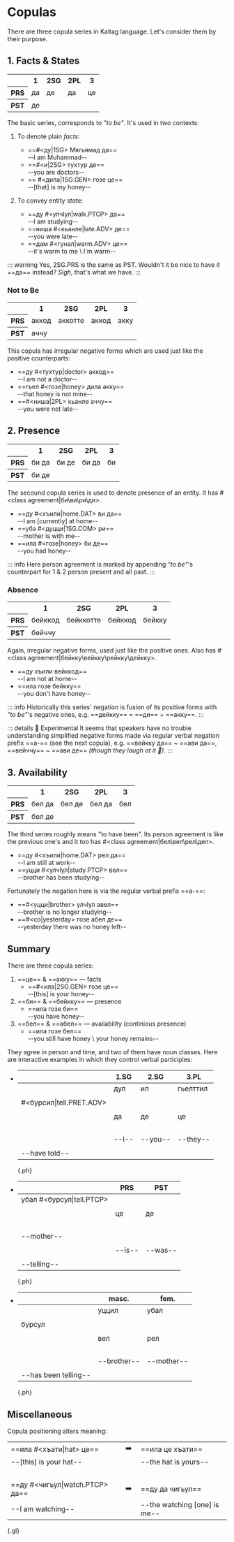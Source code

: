 # Copulas

There are three copula series in Kaitag language. Let's consider them by their purpose.

## 1. Facts & States

<table class="c-t">
    <tr>
        <th></th>
        <th>1</th>
        <th>2SG</th>
        <th>2PL</th>
        <th>3</th>
    </tr>
    <tr>
        <th>PRS</th>
        <td class="b"><Word>да<template #content>I/we</template></Word></td>
        <td class="b"><Word>де<template #content>you(sg.)</template></Word></td>
        <td class="b"><Word>да<template #content>you(pl.)</template></Word></td>
        <td class="b"><Word>це<template #content>he/she/it/they</template></Word></td>
    </tr>
        <tr>
        <th>PST</th>
        <td class="b" colspan="4">де</td>
    </tr>
</table>

The basic series, corresponds to _"to be"_. It's used in two contexts:

1. To denote plain _facts_:

   - ==#<ду|1SG> Мягьямад да==  
     --I am Muhammad--
   - ==#<и|2SG> тухтур де==  
     --you are doctors--
   - == #<дила|1SG.GEN> гозе це==  
     --[that] is my honey--

2. To convey entity _state_:
   - ==ду #<улчӏул|walk.PTCP> да==  
     --I am studying--
   - ==ниша #<кьанле|late.ADV> де==  
     --you were late--
   - ==дам #<гунал|warm.ADV> це==  
     --it's warm to me \ I'm warm--

::: warning
Yes, 2SG.PRS is the same as PST. Wouldn't it be nice to have it ==да== instead? _Sigh_, that's what we have.
:::

### Not to Be

<table class="c-t">
    <tr>
        <th></th>
        <th>1</th>
        <th>2SG</th>
        <th>2PL</th>
        <th>3</th>
    </tr>
    <tr>
        <th>PRS</th>
        <td><Word>аккод<template #content>I/we</template></Word></td>
        <td><Word>аккотте<template #content>you(sg.)</template></Word></td>
        <td><Word>аккод<template #content>you(pl.)</template></Word></td>
        <td><Word>акку<template #content>he/she/it/they</template></Word></td>
    </tr>
        <tr>
        <th>PST</th>
        <td colspan="4">аччу</td>
    </tr>
</table>

This copula has irregular negative forms which are used just like the positive counterparts:

- ==ду #<тухтур|doctor> аккод==  
  --I am not a doctor--
- ==гьел #<гозе|honey> дила акку==  
  --that honey is not mine--
- ==#<ниша|2PL> кьанле аччу==  
  --you were not late--

## 2. Presence

<table class="c-t">
    <tr>
        <th></th>
        <th>1</th>
        <th>2SG</th>
        <th>2PL</th>
        <th>3</th>
    </tr>
    <tr>
        <th>PRS</th>
        <td><Word>би да<template #content>I/we</template></Word></td>
        <td><Word>би де<template #content>you(sg.)</template></Word></td>
        <td><Word>би да<template #content>you(pl.)</template></Word></td>
        <td><Word>би<template #content>he/she/it/they</template></Word></td>
    </tr>
        <tr>
        <th>PST</th>
        <td colspan="4">би де</td>
    </tr>
</table>

The secound copula series is used to denote presence of an entity. It has #<class agreement|би\ви\ри\ди>.

- ==ду #<хъили|home.DAT> ви да==  
  --I am [currently] at home--
- ==уба #<дуцци|1SG.COM> ри==  
  --mother is with me--
- ==ила #<гозе|honey> би де==  
  --you had honey--

::: info
Here person agreement is marked by appending _"to be"_'s counterpart for 1 & 2 person present and all past.
:::

### Absence

<table class="c-t">
    <tr>
        <th></th>
        <th>1</th>
        <th>2SG</th>
        <th>2PL</th>
        <th>3</th>
    </tr>
    <tr>
        <th>PRS</th>
        <td><Word>бейккод<template #content>I/we</template></Word></td>
        <td><Word>бейккотте<template #content>you(sg.)</template></Word></td>
        <td><Word>бейккод<template #content>you(pl.)</template></Word></td>
        <td><Word>бейкку<template #content>he/she/it/they</template></Word></td>
    </tr>
    <tr>
        <th>PST</th>
        <td colspan="4">бейччу</td>
    </tr>
</table>

Again, irregular negative forms, used just like the positive ones. Also has #<class agreement|бейкку\вейкку\рейкку\дейкку>.

- ==ду хъили вейккод==  
  --I am not at home--
- ==ила гозе бейкку==  
  --you don't have honey--

::: info
Historically this series' negation is fusion of its positive forms with _"to be"_'s negative ones, e.g. ==дейкку== = ==ди== + ==акку==.
:::

::: details 🔬 Experimental
It seems that speakers have no trouble understanding simplified negative forms made via regular verbal negation prefix ==a-== (see the next copula), e.g. ==вейкку да== ~ ==ави да==, ==вейччу== ~ ==ави де== _(though they laugh at it 🙈)_.
:::

## 3. Availability

<table class="c-t">
    <tr>
        <th></th>
        <th>1</th>
        <th>2SG</th>
        <th>2PL</th>
        <th>3</th>
    </tr>
    <tr>
        <th>PRS</th>
        <td><Word>бел да<template #content>I/we</template></Word></td>
        <td><Word>бел де<template #content>you(sg.)</template></Word></td>
        <td><Word>бел да<template #content>you(pl.)</template></Word></td>
        <td><Word>бел<template #content>he/she/it/they</template></Word></td>
    </tr>
        <tr>
        <th>PST</th>
        <td colspan="4">бел де</td>
    </tr>
</table>

The third series roughly means "to have been". Its person agreement is like the previous one's and it too has #<class agreement|бел\вел\рел\дел>.

- ==ду #<хъили|home.DAT> рел да==  
  --I am still at work--
- ==уцци #<улчӏул|study.PTCP> вел==  
  --brother has been studying--

Fortunately the negation here is via the regular verbal prefix ==а-==:

- ==#<уцци|brother> улчӏул авел==  
  --brother is no longer studying--
- ==#<со|yesterday> гозе абел де==  
  --yesterday there was no honey left--

## Summary

There are three copula series:

1.  ==це== & ==акку== — facts
    - ==#<ила|2SG.GEN> гозе це==  
      --[this] is your honey--
2.  ==би== & ==бейкку== — presence
    - ==ила гозе би==  
      --you have honey--
3.  ==бел== & ==абел== — availability (continious presence)
    - ==ила гозе бел==  
      --you still have honey \ your honey remains--

They agree in person and time, and two of them have noun classes. Here are interactive examples in which they control verbal participles:

- |                          | 1.SG  | 2.SG    | 3.PL     |
  | ------------------------ | ----- | ------- | -------- |
  |                          | дул   | ил      | гьелттил |
  |                          |
  | #<бурсил\|tell.PRET.ADV> |
  |                          |
  |                          | да    | де      | це       |
  | <br>                     |       |         |          |
  |                          | --I-- | --you-- | --they-- |
  |                          |
  | --have told--            |

  {.ph}

- |                           | PRS    | PST     |
  | ------------------------- | ------ | ------- |
  | убал #<бурсул\|tell.PTCP> |
  |                           |        |
  |                           | це     | де      |
  | <br>                      |        |         |
  | --mother--                |
  |                           |
  |                           | --is-- | --was-- |
  |                           |
  | --telling--               |

  {.ph}

- |                      | masc.       | fem.       |
  | -------------------- | ----------- | ---------- |
  |                      | уццил       | убал       |
  |                      |
  | бурсул               |             |            |
  |                      |
  |                      | вел         | рел        |
  | <br>                 |             |            |
  |                      | --brother-- | --mother-- |
  |                      |
  | --has been telling-- |

  {.ph}

## Miscellaneous

Copula positioning alters meaning:

|                                 |                |                              |
| ------------------------------- | :------------: | :--------------------------- |
| ==ила #<хъати\|hat> це==        | &nbsp;➡️&nbsp; | ==ила це хъати==             |
| --[this] is your hat--          |                | --the hat is yours--         |
| <br>                            |
| ==ду #<чигьул\|watch.PTCP> да== | &nbsp;➡️&nbsp; | ==ду да чигьул==             |
| --I am watching--               |                | --the watching [one] is me-- |

{.gl}
